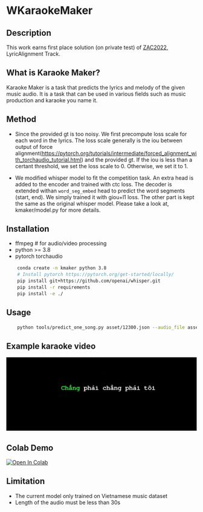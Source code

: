 # WKaraokeMaker
## Description

This work earns first place solution (on private test) of [ZAC2022](https://challenge.zalo.ai/portal/lyric-alignment/final-leaderboard), LyricAlignment Track.

## What is Karaoke Maker?

Karaoke Maker is a task that predicts the lyrics and melody of the given music audio. 
It is a task that can be used in various fields such as music production and karaoke you name it.
## Method
* Since the provided gt is too noisy. We first precompute loss scale for each word in the lyrics. The loss scale generally is the iou between output of force alignment(https://pytorch.org/tutorials/intermediate/forced_alignment_with_torchaudio_tutorial.html) and the provided gt. If the iou is less than a certant threshold, we set the loss scale to 0. Otherwise, we set it to 1.

* We modified whisper model to fit the competition task. An extra head is added to the encoder and trained with ctc loss.
The decoder is extended withan `word_seg_embed` head  to predict the word segments (start, end). We simply trained it with giou+l1 loss. The other part is kept the same as the original whisper model.
Please take a look at, kmaker/model.py for more details.

## Installation
* ffmpeg # for audio/video processing
* python >= 3.8
* pytorch torchaudio

```bash
    conda create -n kmaker python 3.8
    # Install pytorch https://pytorch.org/get-started/locally/
    pip install git+https://github.com/openai/whisper.git 
    pip install -r requirements
    pip install -e ./
```
## Usage
```bash
    python tools/predict_one_song.py asset/12300.json --audio_file asset/12300.mp3 --output_file output/12300.mp4
```

## Example karaoke video
[![Watch the video](./asset/demo.png)](https://youtu.be/16RjtOygs7o)


## Colab Demo
[![Open In Colab](https://colab.research.google.com/assets/colab-badge.svg)](https://colab.research.google.com/drive/1lDnOOu1sVjz47yIkyDrmZiBDG0ydrSMx#scrollTo=mcOq0HfMxA87)


## Limitation
* The current model only trained on Vietnamese music dataset
* Length of the audio must be less than 30s
